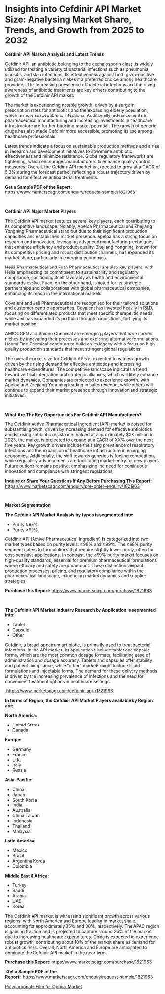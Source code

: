 <p><h1>Insights into Cefdinir API Market Size: Analysing Market Share, Trends, and Growth from 2025 to 2032</h1></p><p><strong>Cefdinir API Market Analysis and Latest Trends</strong></p>
<p><p>Cefdinir API, an antibiotic belonging to the cephalosporin class, is widely utilized for treating a variety of bacterial infections such as pneumonia, sinusitis, and skin infections. Its effectiveness against both gram-positive and gram-negative bacteria makes it a preferred choice among healthcare providers. The increasing prevalence of bacterial infections and the rising awareness of antibiotic treatments are key drivers contributing to the growth of the Cefdinir API market.</p><p>The market is experiencing notable growth, driven by a surge in prescription rates for antibiotics and the expanding elderly population, which is more susceptible to infections. Additionally, advancements in pharmaceutical manufacturing and increasing investments in healthcare infrastructure are further boosting market potential. The growth of generic drugs has also made Cefdinir more accessible, promoting its use among healthcare professionals.</p><p>Latest trends indicate a focus on sustainable production methods and a rise in research and development initiatives to streamline antibiotic effectiveness and minimize resistance. Global regulatory frameworks are tightening, which encourages manufacturers to enhance quality control measures. Overall, the Cefdinir API market is expected to grow at a CAGR of 5.3% during the forecast period, reflecting a robust trajectory driven by demand for effective antibacterial treatments.</p></p>
<p><strong>Get a Sample PDF of the Report:&nbsp;</strong> <a href="https://www.marketscagr.com/enquiry/request-sample/1821963?utm_campaign=1909&utm_medium=2&utm_source=Github&utm_content=ia&utm_term=03022025&utm_id=cefdinir-api">https://www.marketscagr.com/enquiry/request-sample/1821963</a></p>
<p>&nbsp;</p>
<p><strong>Cefdinir API Major Market Players</strong></p>
<p><p>The Cefdinir API market features several key players, each contributing to its competitive landscape. Notably, Apeloa Pharmaceutical and Zhejiang Yongning Pharmaceutical stand out due to their significant production capacities and established market presence. Apeloa has a strong focus on research and innovation, leveraging advanced manufacturing techniques that enhance efficiency and product quality. Zhejiang Yongning, known for its competitive pricing and robust distribution channels, has expanded its market share, particularly in emerging economies.</p><p>Hejia Pharmaceutical and Fuan Pharmaceutical are also key players, with Hejia emphasizing its commitment to sustainability and regulatory compliance, positioning itself favorably as health and environmental standards evolve. Fuan, on the other hand, is noted for its strategic partnerships and collaborations with global pharmaceutical companies, enhancing its reach in the international markets.</p><p>Covalent and Jeil Pharmaceutical are recognized for their tailored solutions and customer-centric approaches. Covalent has invested heavily in R&D, focusing on differentiated products that meet specific therapeutic needs, while Jeil has expanded its portfolio through acquisitions, fortifying its market position.</p><p>AMICOGEN and Shiono Chemical are emerging players that have carved niches by innovating their processes and exploring alternative formulations. Hanmi Fine Chemical continues to build on its legacy with a focus on high-quality production standards that meet stringent global regulations.</p><p>The overall market size for Cefdinir APIs is expected to witness growth driven by the rising demand for effective antibiotics and increasing healthcare expenditures. The competitive landscape indicates a trend toward vertical integration and strategic alliances, which will likely enhance market dynamics. Companies are projected to experience growth, with Apeloa and Zhejiang Yongning leading in sales revenue, while others will continue to expand their market presence through innovation and strategic initiatives.</p></p>
<p>&nbsp;</p>
<p><strong>What Are The Key Opportunities For Cefdinir API Manufacturers?</strong></p>
<p><p>The Cefdinir Active Pharmaceutical Ingredient (API) market is poised for substantial growth, driven by increasing demand for effective antibiotics amidst rising antibiotic resistance. Valued at approximately $XX million in 2023, the market is projected to expand at a CAGR of XX% over the next five years. Key growth drivers include the rising prevalence of respiratory infections and the expansion of healthcare infrastructure in emerging economies. Additionally, the shift towards generics is fueling competition, while regulatory advancements are facilitating market entry for new players. Future outlook remains positive, emphasizing the need for continuous innovation and compliance with stringent regulations.</p></p>
<p><strong>Inquire or Share Your Questions If Any Before Purchasing This Report:</strong> <a href="https://www.marketscagr.com/enquiry/pre-order-enquiry/1821963?utm_campaign=1909&utm_medium=2&utm_source=Github&utm_content=ia&utm_term=03022025&utm_id=cefdinir-api">https://www.marketscagr.com/enquiry/pre-order-enquiry/1821963</a></p>
<p>&nbsp;</p>
<p><strong>Market Segmentation</strong></p>
<p><strong>The Cefdinir API Market Analysis by types is segmented into:</strong></p>
<p><ul><li>Purity ≥98%</li><li>Purity ≥99%</li></ul></p>
<p><p>Cefdinir API (Active Pharmaceutical Ingredient) is categorized into two market types based on purity levels: ≥98% and ≥99%. The ≥98% purity segment caters to formulations that require slightly lower purity, often for cost-sensitive applications. In contrast, the ≥99% purity market focuses on high-quality standards, essential for premium pharmaceutical formulations where efficacy and safety are paramount. These distinctions impact production processes, pricing, and regulatory compliance within the pharmaceutical landscape, influencing market dynamics and supplier strategies.</p></p>
<p><strong>Purchase this Report:&nbsp;</strong><a href="https://www.marketscagr.com/purchase/1821963?utm_campaign=1909&utm_medium=2&utm_source=Github&utm_content=ia&utm_term=03022025&utm_id=cefdinir-api">https://www.marketscagr.com/purchase/1821963</a></p>
<p>&nbsp;</p>
<p><strong>The Cefdinir API Market Industry Research by Application is segmented into:</strong></p>
<p><ul><li>Tablet</li><li>Capsule</li><li>Other</li></ul></p>
<p><p>Cefdinir, a broad-spectrum antibiotic, is primarily used to treat bacterial infections. In the API market, its applications include tablet and capsule forms, which are the most common dosage formats, facilitating ease of administration and dosage accuracy. Tablets and capsules offer stability and patient compliance, while "other" markets might include liquid formulations and injectable forms. The demand for these delivery methods is driven by the increasing prevalence of infections and the need for convenient treatment options in healthcare settings.</p></p>
<p><a href="https://www.marketscagr.com/cefdinir-api-r1821963?utm_campaign=1909&utm_medium=2&utm_source=Github&utm_content=ia&utm_term=03022025&utm_id=cefdinir-api">&nbsp;https://www.marketscagr.com/cefdinir-api-r1821963</a></p>
<p><strong>In terms of Region, the Cefdinir API Market Players available by Region are:</strong></p>
<p>
    <p> <strong> North America: </strong>
        <ul>
            <li>United States</li>
            <li>Canada</li>
        </ul>
        </p> 
    <p> <strong> Europe: </strong>
        <ul>
            <li>Germany</li>
            <li>France</li>
            <li>U.K.</li>
            <li>Italy</li>
            <li>Russia</li>
        </ul>
        </p> 
    <p> <strong> Asia-Pacific: </strong>
        <ul>
            <li>China</li>
            <li>Japan</li>
            <li>South Korea</li>
            <li>India</li>
            <li>Australia</li>
            <li>China Taiwan</li>
            <li>Indonesia</li>
            <li>Thailand</li>
            <li>Malaysia</li>
        </ul>
        </p> 
    <p> <strong> Latin America: </strong>
        <ul>
            <li>Mexico</li>
            <li>Brazil</li>
            <li>Argentina Korea</li>
            <li>Colombia</li>
        </ul>
        </p> 
    <p> <strong> Middle East & Africa: </strong>
        <ul>
            <li>Turkey</li>
            <li>Saudi</li>
            <li>Arabia</li>
            <li>UAE</li>
            <li>Korea</li>
        </ul>
    </p>
    </p>
<p><p>The Cefdinir API market is witnessing significant growth across various regions, with North America and Europe leading in market share, accounting for approximately 35% and 30%, respectively. The APAC region is gaining traction and is projected to capture around 25% of the market due to increasing healthcare expenditures. China is expected to experience robust growth, contributing about 10% of the market share as demand for antibiotics rises. Overall, North America and Europe are anticipated to dominate the Cefdinir API market in the near term.</p></p>
<p><strong>Purchase this Report: </strong><a href="https://www.marketscagr.com/purchase/1821963?utm_campaign=1909&utm_medium=2&utm_source=Github&utm_content=ia&utm_term=03022025&utm_id=cefdinir-api">https://www.marketscagr.com/purchase/1821963</a></p>
<p>&nbsp;<strong>Get a Sample PDF of the Report:&nbsp;&nbsp;</strong><a href="https://www.marketscagr.com/enquiry/request-sample/1821963?utm_campaign=1909&utm_medium=2&utm_source=Github&utm_content=ia&utm_term=03022025&utm_id=cefdinir-api">https://www.marketscagr.com/enquiry/request-sample/1821963</a></p>
<p><strong></strong></p>
<p><p><a href="https://github.com/luckyshygirl/Market-Research-Report-List-7/blob/main/polycarbonate-film-for-optical-market.md?utm_campaign=1909&utm_medium=2&utm_source=Github&utm_content=ia&utm_term=03022025&utm_id=cefdinir-api">Polycarbonate Film for Optical Market</a></p></p>